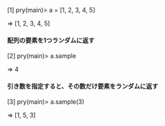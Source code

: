 [1] pry(main)> a = [1, 2, 3, 4, 5]

=> [1, 2, 3, 4, 5]


#### 配列の要素を1つランダムに返す
[2] pry(main)> a.sample

=> 4

#### 引き数を指定すると、その数だけ要素をランダムに返す
[3] pry(main)> a.sample(3)

=> [1, 5, 3]

